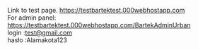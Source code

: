 Link to test page.
https://testbartektest.000webhostapp.com <br>
For admin panel: 
https://testbartektest.000webhostapp.com/BartekAdminUrban <br>
login :test@gmail.com <br>
hasło :Alamakota123
